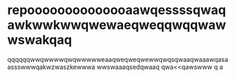 # repoooooooooooooaawqessssqwaqawkwwkwwqwewaeqweqqwqqwawwswakqaq
qqqqqqwwqwwwwqwqwwwwweaaqweqweqwewwqwqsqwaaqwaaawqasaassswwwqakwzwaszkewwwa
wwswaaaqsedqwaaq
qwa<<qawswww
q
a
